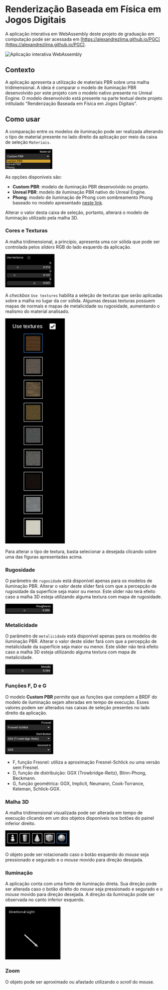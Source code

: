 # Renderização Baseada em Física em Jogos Digitais

A aplicação interativa em WebAssembly deste projeto de graduação em computação pode ser acessada em [https://alexandrezlima.github.io/PGC](https://alexandrezlima.github.io/PGC).

![Aplicação interativa WebAssembly](https://github.com/alexandrezlima/PGC/blob/main/figuras/pgc.gif)


## Contexto
A aplicação apresenta a utilização de materiais PBR sobre uma malha tridimensional. A ideia é comparar o modelo de iluminação PBR desenvolvido por este projeto com o modelo nativo presente no Unreal Engine. O modelo desenvolvido está presente na parte textual deste projeto intitulado "Renderização Baseada em Física em Jogos Digitais".

## Como usar
A comparação entre os modelos de iluminação pode ser realizada alterando o tipo de material presente no lado direito da aplicação por meio da caixa de seleção `Materiais`.

![Tipos de materiais na aplicação interativa](https://github.com/alexandrezlima/PGC/blob/main/figuras/Materiais.png)

As opções disponíveis são:
* **Custom PBR**: modelo de iluminação PBR desenvolvido no projeto.
* **Unreal PBR**: modelo de iluminação PBR nativo do Unreal Engine.
* **Phong**: modelo de iluminação de Phong com sombreamento Phong baseado no modelo apresentado [neste link](https://hbatagelo.github.io/cg/phongmodel.html).

Alterar o valor desta caixa de seleção, portanto, alterará o modelo de iluminação utilizado pela malha 3D.

### Cores e Texturas
A malha tridimensional, a princípio, apresenta uma cor sólida que pode ser controlada pelos _sliders_ RGB do lado esquerdo da aplicação.

![Cores da malha 3D](https://github.com/alexandrezlima/PGC/blob/main/figuras/Cores.png)

A _checkbox_ `Use textures` habilita a seleção de texturas que serão aplicadas sobre a malha no lugar da cor sólida. Algumas dessas texturas possuem mapas de normais e mapas de metalicidade ou rugosidade, aumentando o realismo do material analisado.

![Texturas da malha 3D](https://github.com/alexandrezlima/PGC/blob/main/figuras/Texturas.png)

Para alterar o tipo de textura, basta selecionar a desejada clicando sobre uma das figuras apresentadas acima.

### Rugosidade
O parâmetro de `rugosidade` está disponível apenas para os modelos de iluminação PBR. Alterar o valor deste slider fará com que a percepção de rugosidade da superfície seja maior ou menor. Este slider não terá efeito caso a malha 3D esteja utilizando alguma textura com mapa de rugosidade.

![Texturas da malha 3D](https://github.com/alexandrezlima/PGC/blob/main/figuras/Roughness.png)

### Metalicidade
O parâmetro de `metalicidade` está disponível apenas para os modelos de iluminação PBR. Alterar o valor deste slider fará com que a percepção de metalicidade da superfície seja maior ou menor. Este slider não terá efeito caso a malha 3D esteja utilizando alguma textura com mapa de metalicidade.

![Texturas da malha 3D](https://github.com/alexandrezlima/PGC/blob/main/figuras/Metallic.png)

### Funções F, D e G
O modelo **Custom PBR** permite que as funções que compõem a BRDF do modelo de iluminação sejam alteradas em tempo de execução. Esses valores podem ser alterados nas caixas de seleção presentes no lado direito da aplicação.

![Texturas da malha 3D](https://github.com/alexandrezlima/PGC/blob/main/figuras/FDG.png)

* F, função Fresnel: utiliza a aproximação Fresnel-Schlick ou uma versão sem Fresnel.
* D, função de distribuição: GGX (Trowbridge-Reitz), Blinn-Phong, Beckmann.
* G, função geométrica: GGX, Implicit, Neumann, Cook-Torrance, Keleman, Schlick-GGX.

### Malha 3D
A malha tridimensional visualizada pode ser alterada em tempo de execução clicando em um dos objetos disponíveis nos botões do painel inferior direito.

![Texturas da malha 3D](https://github.com/alexandrezlima/PGC/blob/main/figuras/Malha.png)

O objeto pode ser rotacionado caso o botão esquerdo do _mouse_ seja pressionado e segurado e o _mouse_ movido para direção desejada.

### Iluminação
A aplicação conta com uma fonte de iluminação direta. Sua direção pode ser alterada caso o botão direito do _mouse_ seja pressionado e segurado e o _mouse_ movido para direção desejada. A direção da iluminação pode ser observada no canto inferior esquerdo.

![Texturas da malha 3D](https://github.com/alexandrezlima/PGC/blob/main/figuras/Iluminacao.png)

### Zoom
O objeto pode ser aproximado ou afastado utilizando o _scroll_ do mouse.


